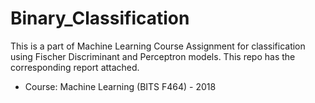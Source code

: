 # Binary_Classification

This is a part of Machine Learning Course Assignment for classification using Fischer Discriminant and Perceptron models. This repo has the corresponding report attached.
* Course: Machine Learning (BITS F464) - 2018
